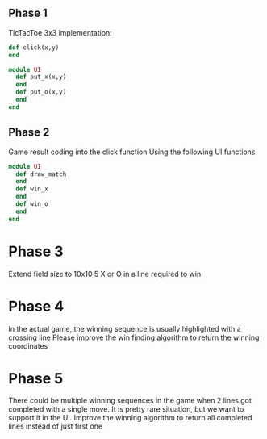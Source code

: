 ## Phase 1

TicTacToe 3x3 implementation:

``` ruby
def click(x,y)
end

module UI
  def put_x(x,y)
  end
  def put_o(x,y)
  end
end
```

## Phase 2

Game result coding into the click function
Using the following UI functions

``` ruby
module UI
  def draw_match
  end
  def win_x
  end
  def win_o
  end
end
```

# Phase 3

Extend field size to 10x10
5 X or O in a line required to win

# Phase 4

In the actual game, the winning sequence is usually highlighted with a crossing line
Please improve the win finding algorithm to return the winning coordinates 

# Phase 5

There could be multiple winning sequences in the game when 2 lines got completed with a single move.
It is pretty rare situation, but we want to support it in the UI. 
Improve the winning algorithm to return all completed lines instead of just first one
